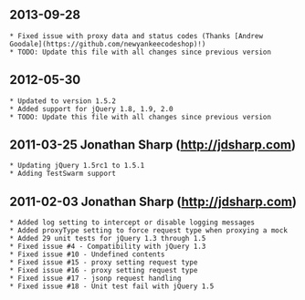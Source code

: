 ## 2013-09-28
	* Fixed issue with proxy data and status codes (Thanks [Andrew Goodale](https://github.com/newyankeecodeshop)!)
	* TODO: Update this file with all changes since previous version

## 2012-05-30
	* Updated to version 1.5.2
	* Added support for jQuery 1.8, 1.9, 2.0
	* TODO: Update this file with all changes since previous version

## 2011-03-25   Jonathan Sharp (http://jdsharp.com)
    * Updating jQuery 1.5rc1 to 1.5.1
	* Adding TestSwarm support

## 2011-02-03	Jonathan Sharp (http://jdsharp.com)
	* Added log setting to intercept or disable logging messages
	* Added proxyType setting to force request type when proxying a mock
	* Added 29 unit tests for jQuery 1.3 through 1.5
	* Fixed issue #4 - Compatibility with jQuery 1.3
	* Fixed issue #10 - Undefined contents
	* Fixed issue #15 - proxy setting request type
	* Fixed issue #16 - proxy setting request type
	* Fixed issue #17 - jsonp request handling
	* Fixed issue #18 - Unit test fail with jQuery 1.5
